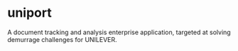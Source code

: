 # uniport
A document tracking and analysis enterprise application, targeted at solving demurrage challenges for UNILEVER.
